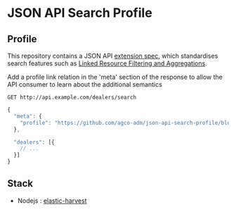 # JSON API Search Profile

## Profile

This repository contains a JSON API [extension spec](http://jsonapi.org/extending/),
which standardises search features such as [Linked Resource Filtering and Aggregations](./public/profile.md).

Add a profile link relation in the 'meta' section of the response to allow the API consumer to learn about the additional semantics
```
GET http://api.example.com/dealers/search
```
``` javascript
{
  "meta": {
    "profile": "https://github.com/agco-adm/json-api-search-profile/blob/master/public/profile.md"
  },

  "dealers": [{
    // ...
  }]
}
```

## Stack

- Nodejs : [elastic-harvest](https://github.com/agco-adm/elastic-harvest)









